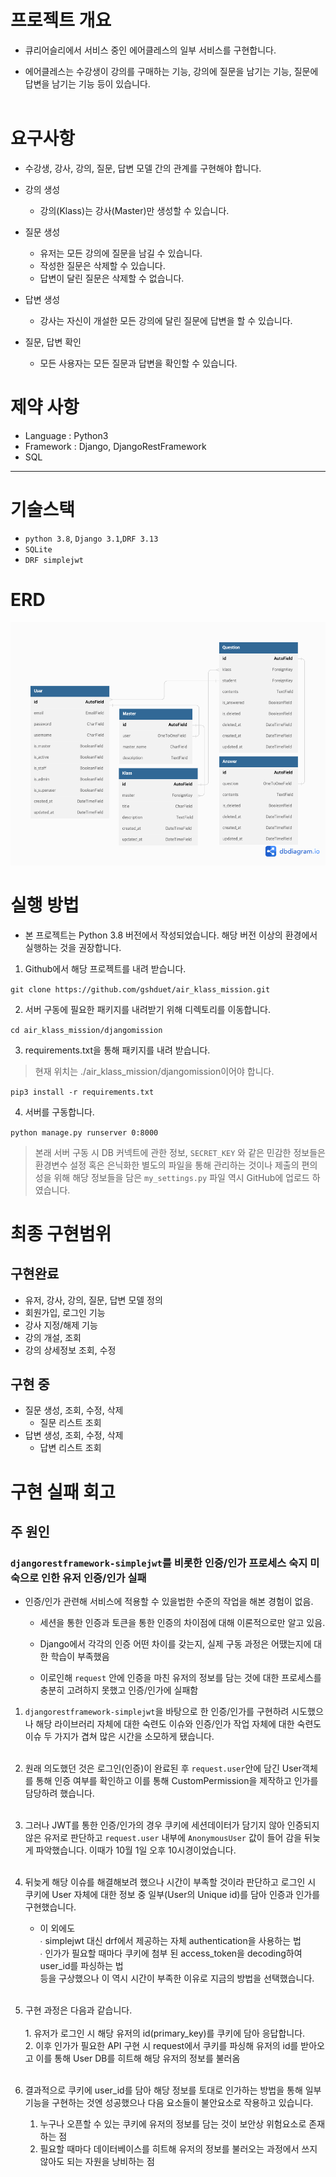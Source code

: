 # 프로젝트 개요

* 큐리어슬리에서 서비스 중인 에어클레스의 일부 서비스를 구현합니다.

* 에어클레스는 수강생이 강의를 구매하는 기능, 강의에 질문을 남기는 기능, 질문에 답변을 남기는 기능 등이 있습니다.
<br><br>

# 요구사항

* 수강생, 강사, 강의, 질문, 답변 모델 간의 관계를 구현해야 합니다.

* 강의 생성
  * 강의(Klass)는 강사(Master)만 생성할 수 있습니다.

* 질문 생성
  * 유저는 모든 강의에 질문을 남길 수 있습니다.
  * 작성한 질문은 삭제할 수 있습니다.
  * 답변이 달린 질문은 삭제할 수 없습니다.

* 답변 생성
  * 강사는 자신이 개설한 모든 강의에 달린 질문에 답변을 할 수 있습니다.

* 질문, 답변 확인
  * 모든 사용자는 모든 질문과 답변을 확인할 수 있습니다.

# 제약 사항

* Language : Python3
* Framework : Django, DjangoRestFramework
* SQL

***
# 기술스택

* `python 3.8`, `Django 3.1`,`DRF 3.13`
* `SQLite`
* `DRF simplejwt`

# ERD
<img src="./Airklass.png">  


# 실행 방법

* 본 프로젝트는 Python 3.8 버전에서 작성되었습니다. 해당 버전 이상의 환경에서 실행하는 것을 권장합니다.


1. Github에서 해당 프로젝트를 내려 받습니다.

`git clone https://github.com/gshduet/air_klass_mission.git`

2. 서버 구동에 필요한 패키지를 내려받기 위해 디렉토리를 이동합니다.

`cd air_klass_mission/djangomission`

3. requirements.txt을 통해 패키지를 내려 받습니다.
>현재 위치는 ./air_klass_mission/djangomission이어야 합니다.

`pip3 install -r requirements.txt`

4. 서버를 구동합니다.

`python manage.py runserver 0:8000`

> 본래 서버 구동 시 DB 커넥트에 관한 정보, `SECRET_KEY` 와 같은 민감한 정보들은 환경변수 설정 혹은 은닉화한 별도의 파일을 통해 관리하는 것이나 제출의 편의성을 위해 해당 정보들을 담은 `my_settings.py` 파일 역시 GitHub에 업로드 하였습니다.

# 최종 구현범위

## 구현완료
* 유저, 강사, 강의, 질문, 답변 모델 정의
* 회원가입, 로그인 기능
* 강사 지정/해제 기능
* 강의 개설, 조회
* 강의 상세정보 조회, 수정


## 구현 중
* 질문 생성, 조회, 수정, 삭제
  * 질문 리스트 조회
* 답변 생성, 조회, 수정, 삭제
  * 답변 리스트 조회

# 구현 실패 회고

## 주 원인
### `djangorestframework-simplejwt`를 비롯한 인증/인가 프로세스 숙지 미숙으로 인한 유저 인증/인가 실패

* 인증/인가 관련해 서비스에 적용할 수 있을법한 수준의 작업을 해본 경험이 없음. 

  * 세션을 통한 인증과 토큰을 통한 인증의 차이점에 대해 이론적으로만 알고 있음.

  * Django에서 각각의 인증 어떤 차이를 갖는지, 실제 구동 과정은 어땠는지에 대한 학습이 부족했음 
  * 이로인해 `request` 안에 인증을 마친 유저의 정보를 담는 것에 대한 프로세스를 충분히 고려하지 못했고 인증/인가에 실패함


1. `djangorestframework-simplejwt`을 바탕으로 한 인증/인가를 구현하려 시도했으나 해당 라이브러리 자체에 대한 숙련도 이슈와 인증/인가 작업 자체에 대한 숙련도 이슈 두 가지가 겹쳐 많은 시간을 소모하게 됐습니다.<br><br>
2. 원래 의도했던 것은 로그인(인증)이 완료된 후  `request.user`안에 담긴 User객체를 통해 인증 여부를 확인하고 이를 통해 CustomPermission을 제작하고 인가를 담당하려 했습니다. <br><br>
3. 그러나 JWT를 통한 인증/인가의 경우 쿠키에 세션데이터가 담기지 않아 인증되지 않은 유저로 판단하고 `request.user` 내부에 `AnonymousUser` 값이 들어 감을 뒤늦게 파악했습니다. 이때가 10월 1일 오후 10시경이었습니다.<br><br>
4. 뒤늦게 해당 이슈를 해결해보려 했으나 시간이 부족할 것이라 판단하고 로그인 시 쿠키에 User 자체에 대한 정보 중 일부(User의 Unique id)를 담아 인증과 인가를 구현했습니다.
   * 이 외에도<br>
      ∙ simplejwt 대신 drf에서 제공하는 자체 authentication을 사용하는 법<br>
      ∙ 인가가 필요할 때마다 쿠키에 첨부 된 access_token을 decoding하여 user_id를 파싱하는 법<br>
등을 구상했으나 이 역시 시간이 부족한 이유로 지금의 방법을 선택했습니다.
<br><br>
5. 구현 과정은 다음과 같습니다.<br>
<br>1. 유저가 로그인 시 해당 유저의 id(primary_key)를 쿠키에 담아 응답합니다.<br>2. 이후 인가가 필요한 API 구현 시 request에서 쿠키를 파싱해 유저의 id를 받아오고 이를 통해 User DB를 히트해 해당 유저의 정보를 불러옴<br><br>

6. 결과적으로 쿠키에 user_id를 담아 해당 정보를 토대로 인가하는 방법을 통해 일부 기능을 구현하는 것엔 성공했으나 다음 요소들이 불안요소로 작용하고 있습니다.
    1. 누구나 오픈할 수 있는 쿠키에 유저의 정보를 담는 것이 보안상 위험요소로 존재하는 점<br> 
    2. 필요할 때마다 데이터베이스를 히트해 유저의 정보를 불러오는 과정에서 쓰지 않아도 되는 자원을 낭비하는 점
